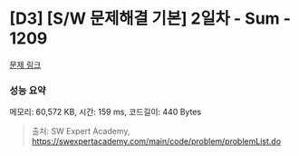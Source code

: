 # [D3] [S/W 문제해결 기본] 2일차 - Sum - 1209 

[문제 링크](https://swexpertacademy.com/main/code/problem/problemDetail.do?contestProbId=AV13_BWKACUCFAYh) 

### 성능 요약

메모리: 60,572 KB, 시간: 159 ms, 코드길이: 440 Bytes



> 출처: SW Expert Academy, https://swexpertacademy.com/main/code/problem/problemList.do
